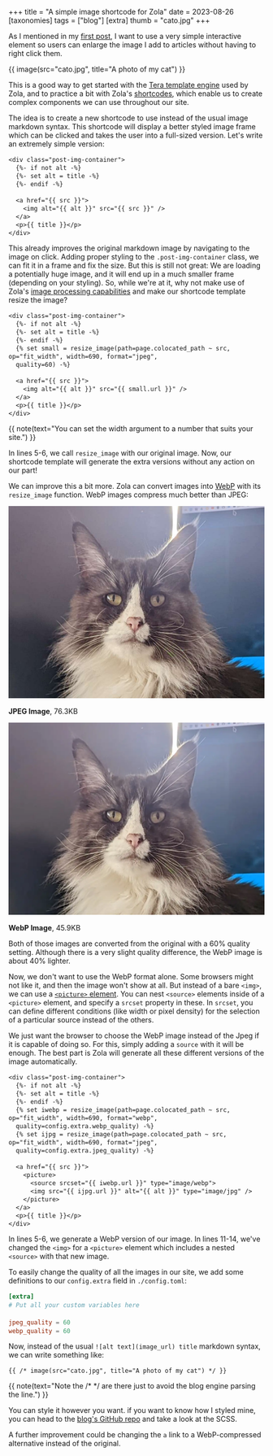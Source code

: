 +++
title = "A simple image shortcode for Zola"
date = 2023-08-26
[taxonomies]
tags = ["blog"]
[extra]
thumb = "cato.jpg"
+++

As I mentioned in my [first post](/hello), I want to use a very simple
interactive element so users can enlarge the image I add to articles without
having to right click them.

{{ image(src="cato.jpg", title="A photo of my cat") }}

This is a good way to get started with the [Tera template
engine](https://keats.github.io/tera/) used by Zola, and to practice a bit with
Zola's [shortcodes](https://www.getzola.org/documentation/content/shortcodes/),
which enable us to create complex components we can use throughout our site.

The idea is to create a new shortcode to use instead of the usual image markdown
syntax. This shortcode will display a better styled image frame which can be
clicked and takes the user into a full-sized version. Let's write an extremely
simple version:

```htm.j2,linenos
<div class="post-img-container">
  {%- if not alt -%}
  {%- set alt = title -%}
  {%- endif -%}

  <a href="{{ src }}">
    <img alt="{{ alt }}" src="{{ src }}" />
  </a>
  <p>{{ title }}</p>
</div>
```

This already improves the original markdown image by navigating to the image on
click. Adding proper styling to the `.post-img-container` class, we can fit it
in a frame and fix the size. But this is still not great: We are loading a
potentially huge image, and it will end up in a much smaller frame (depending on
your styling). So, while we're at it, why not make use of Zola's [image
processing
capabilities](https://www.getzola.org/documentation/content/image-processing/)
and make our shortcode template resize the image?

```htm.j2,linenos,hl_lines=5-6
<div class="post-img-container">
  {%- if not alt -%}
  {%- set alt = title -%}
  {%- endif -%}
  {% set small = resize_image(path=page.colocated_path ~ src, op="fit_width", width=690, format="jpeg",
  quality=60) -%}

  <a href="{{ src }}">
    <img alt="{{ alt }}" src="{{ small.url }}" />
  </a>
  <p>{{ title }}</p>
</div>
```
{{ note(text="You can set the width argument to a number that suits your site.") }}

In lines 5-6, we call `resize_image` with our original image. Now, our shortcode
template will generate the extra versions without any action on our part!

We can improve this a bit more. Zola can convert images into
[WebP](https://developers.google.com/speed/webp) with its `resize_image`
function. WebP images compress much better than JPEG:

<div class="compression-comparison">
  <div>
    <img src="cato-trim.jpg" />
    <p><strong>JPEG Image</strong>, 76.3KB</p>
  </div>
  <div>
    <img src="cato-trim.webp" />
    <p><strong>WebP Image</strong>, 45.9KB</p>
  </div>
</div>

Both of those images are converted from the original with a 60% quality setting.
Although there is a very slight quality difference, the WebP image is about 40%
lighter.

Now, we don't want to use the WebP format alone. Some browsers might not like
it, and then the image won't show at all. But instead of a bare `<img>`, we can
use a [`<picture>`
element](https://developer.mozilla.org/en-US/docs/Web/HTML/Element/picture). You
can nest `<source>` elements inside of a `<picture>` element, and specify a
`srcset` property in these. In `srcset`, you can define different conditions
(like width or pixel density) for the selection of a particular source instead
of the others.

We just want the browser to choose the WebP image instead of the Jpeg if it is
capable of doing so. For this, simply adding a `source` with it will be enough.
The best part is Zola will generate all these different versions of the image
automatically.

```htm.j2,linenos,hl_lines=5-6 11-14
<div class="post-img-container">
  {%- if not alt -%}
  {%- set alt = title -%}
  {%- endif -%}
  {% set iwebp = resize_image(path=page.colocated_path ~ src, op="fit_width", width=690, format="webp",
  quality=config.extra.webp_quality) -%}
  {% set ijpg = resize_image(path=page.colocated_path ~ src, op="fit_width", width=690, format="jpeg",
  quality=config.extra.jpeg_quality) -%}

  <a href="{{ src }}">
    <picture>
      <source srcset="{{ iwebp.url }}" type="image/webp">
      <img src="{{ ijpg.url }}" alt="{{ alt }}" type="image/jpg" />
    </picture>
  </a>
  <p>{{ title }}</p>
</div>
```

In lines 5-6, we generate a WebP version of our image. In lines 11-14, we've
changed the `<img>` for a `<picture>` element which includes a nested `<source>`
with that new image.

To easily change the quality of all the images in our site, we add some
definitions to our `config.extra` field in `./config.toml`:

```toml
[extra]
# Put all your custom variables here

jpeg_quality = 60
webp_quality = 60
```

Now, instead of the usual `![alt text](image_url) title` markdown syntax, we can
write something like:

```html.j2
{{ /* image(src="cato.jpg", title="A photo of my cat") */ }}
```
{{ note(text="Note the /* */ are there just to avoid the blog engine parsing the
line.") }}

You can style it however you want. if you want to know how I styled mine, you
can head to the [blog's GitHub
repo](https://github.com/javfg/blog/tree/master/sass) and take a look at the
SCSS.

A further improvement could be changing the `a` link to a WebP-compressed
alternative instead of the original.
